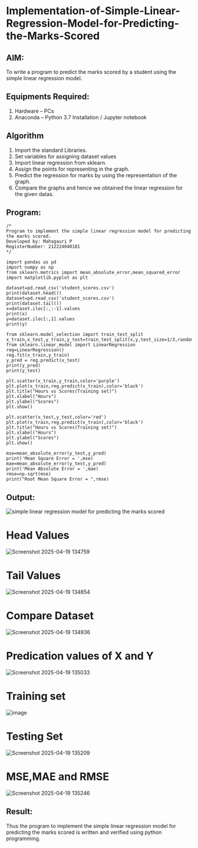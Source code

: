 # Implementation-of-Simple-Linear-Regression-Model-for-Predicting-the-Marks-Scored

## AIM:
To write a program to predict the marks scored by a student using the simple linear regression model.

## Equipments Required:
1. Hardware – PCs
2. Anaconda – Python 3.7 Installation / Jupyter notebook

## Algorithm
1. Import the standard Libraries.
2. Set variables for assigning dataset values
3. Import linear regression from sklearn.
4. Assign the points for representing in the graph.
5. Predict the regression for marks by using the representation of the graph.
6. Compare the graphs and hence we obtained the linear regression for the given datas.

## Program:
```
/*
Program to implement the simple linear regression model for predicting the marks scored.
Developed by: Mahagauri P
RegisterNumber: 212224040181
*/

import pandas as pd
import numpy as np
from sklearn.metrics import mean_absolute_error,mean_squared_error
import matplotlib.pyplot as plt

dataset=pd.read_csv('student_scores.csv')
print(dataset.head())
dataset=pd.read_csv('student_scores.csv')
print(dataset.tail())
x=dataset.iloc[:,:-1].values
print(x)
y=dataset.iloc[:,1].values
print(y)

from sklearn.model_selection import train_test_split
x_train,x_test,y_train,y_test=train_test_split(x,y,test_size=1/3,random_state=0)
from sklearn.linear_model import LinearRegression
reg=LinearRegression()
reg.fit(x_train,y_train)
y_pred = reg.predict(x_test)
print(y_pred)
print(y_test)

plt.scatter(x_train,y_train,color='purple')
plt.plot(x_train,reg.predict(x_train),color='black')
plt.title("Hours vs Scores(Training set)")
plt.xlabel("Hours")
plt.ylabel("Scores")
plt.show()

plt.scatter(x_test,y_test,color='red')
plt.plot(x_train,reg.predict(x_train),color='black')
plt.title("Hours vs Scores(Training set)")
plt.xlabel("Hours")
plt.ylabel("Scores")
plt.show()

mse=mean_absolute_error(y_test,y_pred)
print('Mean Square Error = ',mse)
mae=mean_absolute_error(y_test,y_pred)
print('Mean Absolute Error = ',mae)
rmse=np.sqrt(mse)
print("Root Mean Square Error = ",rmse)
```

## Output:
![simple linear regression model for predicting the marks scored](sam.png)


# Head Values
![Screenshot 2025-04-19 134759](https://github.com/user-attachments/assets/c419e645-69ee-409b-a554-b0a2a5f5e5fb)

# Tail Values

![Screenshot 2025-04-19 134854](https://github.com/user-attachments/assets/5fd49646-0d70-4bfa-93cb-628c72c5485e)

# Compare Dataset

![Screenshot 2025-04-19 134936](https://github.com/user-attachments/assets/5f8a1cf6-7684-41d8-9518-92439ea59c62)

# Predication values of X and Y

![Screenshot 2025-04-19 135033](https://github.com/user-attachments/assets/bb4a476f-f574-4a81-8442-95b6d2ac7eda)




# Training set

![image](https://github.com/user-attachments/assets/a33492bc-603d-4ca2-a96f-77d1acafb382)

# Testing Set

![Screenshot 2025-04-19 135209](https://github.com/user-attachments/assets/28b5f2bc-7469-41b6-beb9-2c52c52ef07c)


# MSE,MAE and RMSE
![Screenshot 2025-04-19 135246](https://github.com/user-attachments/assets/a6a33c12-b218-413b-a3d2-2259354a2936)









## Result:
Thus the program to implement the simple linear regression model for predicting the marks scored is written and verified using python programming.
